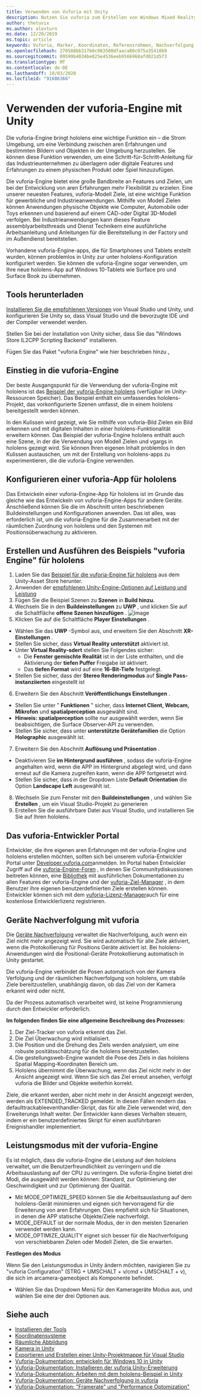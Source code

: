 ```yaml
---
title: Verwenden von Vuforia mit Unity
description: Nutzen Sie vuforia zum Erstellen von Windows Mixed Reality-Anwendungen in Unity.
author: thetuvix
ms.author: alexturn
ms.date: 12/20/2019
ms.topic: article
keywords: Vuforia, Marker, Koordinaten, Referenzrahmen, Nachverfolgung
ms.openlocfilehash: 270588bb317b0c083500dfaaca80c075a35410b9
ms.sourcegitcommit: 09599b4034be825e4536eeb9566968afd021d5f3
ms.translationtype: MT
ms.contentlocale: de-DE
ms.lasthandoff: 10/03/2020
ms.locfileid: "91686366"
---
```

# <a name="using-vuforia-engine-with-unity"></a>Verwenden der vuforia-Engine mit Unity

Die vuforia-Engine bringt hololens eine wichtige Funktion ein – die Strom Umgebung, um eine Verbindung zwischen aren Erfahrungen und bestimmten Bildern und Objekten in der Umgebung herzustellen. Sie können diese Funktion verwenden, um eine Schritt-für-Schritt-Anleitung für das Industrieunternehmen zu überlagern oder digitale Features und Erfahrungen zu einem physischen Produkt oder Spiel hinzuzufügen.

Die vuforia-Engine bietet eine große Bandbreite an Features und Zielen, um bei der Entwicklung von aren Erfahrungen mehr Flexibilität zu erzielen. Eine unserer neuesten Features, vuforia-Modell Ziele, ist eine wichtige Funktion für gewerbliche und Industrieanwendungen. Mithilfe von Modell Zielen können Anwendungen physische Objekte wie Computer, Automobile oder Toys erkennen und basierend auf einem CAD-oder Digital 3D-Modell verfolgen. Bei Industrieanwendungen kann dieses Feature assemblyarbeitsthreads und Dienst Technikern eine ausführliche Arbeitsanleitung und Anleitungen für die Bereitstellung in der Factory und im Außendienst bereitstellen.

Vorhandene vuforia-Engine-apps, die für Smartphones und Tablets erstellt wurden, können problemlos in Unity zur unter hololens-Konfiguration konfiguriert werden. Sie können die vuforia-Engine sogar verwenden, um Ihre neue hololens-App auf Windows 10-Tablets wie Surface pro und Surface Book zu übernehmen.


## <a name="get-the-tools"></a>Tools herunterladen

[Installieren Sie die empfohlenen Versionen](../install-the-tools.md) von Visual Studio und Unity, und konfigurieren Sie Unity so, dass Visual Studio und die bevorzugte IDE und der Compiler verwendet werden. 

Stellen Sie bei der Installation von Unity sicher, dass Sie das "Windows Store IL2CPP Scripting Backend" installieren.

Fügen Sie das Paket "vuforia Engine" wie hier beschrieben hinzu [.](https://library.vuforia.com/content/vuforia-library/en/articles/Solution/vuforia-engine-package-hosting-for-unity.html)

## <a name="getting-started-with-vuforia-engine"></a>Einstieg in die vuforia-Engine

Der beste Ausgangspunkt für die Verwendung der vuforia-Engine mit hololens ist das [Beispiel der vuforia-Engine hololens](https://assetstore.unity.com/packages/templates/packs/vuforia-hololens-sample-101553) (verfügbar im Unity-Ressourcen Speicher). Das Beispiel enthält ein umfassendes hololens-Projekt, das vorkonfigurierte Szenen umfasst, die in einem hololens bereitgestellt werden können.

In den Kulissen wird gezeigt, wie Sie mithilfe von vuforia-Bild Zielen ein Bild erkennen und mit digitalen Inhalten in einer hololens-Funktionalität erweitern können. Das Beispiel der vuforia-Engine hololens enthält auch eine Szene, in der die Verwendung von Modell Zielen und vgargs in hololens gezeigt wird. Sie können Ihren eigenen Inhalt problemlos in den Kulissen austauschen, um mit der Erstellung von hololens-apps zu experimentieren, die die vuforia-Engine verwenden.



## <a name="configuring-a-vuforia-app-for-hololens"></a>Konfigurieren einer vuforia-App für hololens

Das Entwickeln einer vuforia-Engine-App für hololens ist im Grunde das gleiche wie das Entwickeln von vuforia-Engine-Apps für andere Geräte. Anschließend können Sie die im Abschnitt unten beschriebenen Buildeinstellungen und Konfigurationen anwenden. Das ist alles, was erforderlich ist, um die vuforia-Engine für die Zusammenarbeit mit der räumlichen Zuordnung von hololens und den Systemen mit Positionsüberwachung zu aktivieren.

## <a name="build-and-run-the-vuforia-engine-sample-for-hololens"></a>Erstellen und Ausführen des Beispiels "vuforia Engine" für hololens
1.  Laden Sie das [Beispiel für die vuforia-Engine für hololens](https://assetstore.unity.com/packages/templates/packs/vuforia-hololens-sample-101553) aus dem Unity-Asset Store herunter.
2.  Anwenden der [empfohlenen Unity-Engine-Optionen auf Leistung und Leistung](performance-recommendations-for-unity.md)
3.  Fügen Sie die Beispiel Szenen zu **Szenen** in **Build hinzu.**
4.  Wechseln Sie in den **Buildeinstellungen** zu **UWP** , und klicken Sie auf die Schaltfläche **offene Szenen hinzufügen** .
![image](https://user-images.githubusercontent.com/45470042/89573103-173daa80-d7f8-11ea-9284-931a7b6c913d.png)
5.  Klicken Sie auf die Schaltfläche **Player Einstellungen** .  
   * Wählen Sie das **UWP** -Symbol aus, und erweitern Sie den Abschnitt **XR-Einstellungen** .
   * Stellen Sie sicher, dass **Virtual Reality unterstützt** aktiviert ist.    
   * Unter **Virtual Reality-sdert** stellen Sie Folgendes sicher:
     * Die **Fenster gemischte Realität** ist in der Liste enthalten, und die Aktivierung der **tiefen Puffer** Freigabe ist aktiviert. 
     * Das **tiefen Format** wird auf eine **16-Bit-Tiefe** festgelegt. 
   * Stellen Sie sicher, dass der **Stereo Renderingmodus** auf **Single Pass-instanziierten** eingestellt ist
6.  Erweitern Sie den Abschnitt **Veröffentlichungs Einstellungen** .
   * Stellen Sie unter " **Funktionen** " sicher, dass **Internet Client, Webcam, Mikrofon** und **spatialperception** ausgewählt sind.
   * **Hinweis: spatialperception** sollte nur ausgewählt werden, wenn Sie beabsichtigen, die Surface Observer-API zu verwenden.
   * Stellen Sie sicher, dass unter **unterstützte Gerätefamilien** die Option **Holographic** ausgewählt ist. 
7.  Erweitern Sie den Abschnitt **Auflösung und Präsentation** .
   * Deaktivieren Sie **im Hintergrund ausführen** , sodass die vuforia-Engine angehalten wird, wenn die APP im Hintergrund abgelegt wird, und dann erneut auf die Kamera zugreifen kann, wenn die APP fortgesetzt wird. 
   * Stellen Sie sicher, dass in der Dropdown Liste **Default Orientation** die Option **Landscape Left** ausgewählt ist.
8.  Wechseln Sie zum Fenster mit den **Buildeinstellungen** , und wählen Sie **Erstellen** , um ein Visual Studio-Projekt zu generieren
9.  Erstellen Sie die ausführbare Datei aus Visual Studio, und installieren Sie Sie auf Ihren hololens.

## <a name="the-vuforia-developer-portal"></a>Das vuforia-Entwickler Portal

Entwickler, die ihre eigenen aren Erfahrungen mit der vuforia-Engine und hololens erstellen möchten, sollten sich bei unserem vuforia-Entwickler Portal unter [Developer.vuforia.com](https://developer.vuforia.com/)anmelden. Im Portal haben Entwickler Zugriff auf die [vuforia-Engine-Foren](https://developer.vuforia.com/forum) , in denen Sie Communitydiskussionen beitreten können, eine [Bibliothek](https://library.vuforia.com/) mit ausführlichen Dokumentationen zu allen Features der vuforia-Engine und der [vuforia-Ziel-Manager](https://developer.vuforia.com/target-manager) , in dem Benutzer ihre eigenen benutzerdefinierten Ziele erstellen können. Entwickler können sich mit dem [vuforia-Lizenz-Manager](https://developer.vuforia.com/license-manager)auch für eine kostenlose Entwicklerlizenz registrieren.

## <a name="device-tracking-with-vuforia"></a>Geräte Nachverfolgung mit vuforia

Die [Geräte Nachverfolgung](https://library.vuforia.com/features/environments/device-tracker-overview.html) verwaltet die Nachverfolgung, auch wenn ein Ziel nicht mehr angezeigt wird. Sie wird automatisch für alle Ziele aktiviert, wenn die Protokollierung für Positions Geräte aktiviert ist. Bei hololens-Anwendungen wird die Positional-Geräte Protokollierung automatisch in Unity gestartet.

Die vuforia-Engine verbindet die Posen automatisch von der Kamera Verfolgung und der räumlichen Nachverfolgung von hololens, um stabile Ziele bereitzustellen, unabhängig davon, ob das Ziel von der Kamera erkannt wird oder nicht.

Da der Prozess automatisch verarbeitet wird, ist keine Programmierung durch den Entwickler erforderlich.


**Im folgenden finden Sie eine allgemeine Beschreibung des Prozesses:**
1. Der Ziel-Tracker von vuforia erkennt das Ziel.
2. Die Ziel Überwachung wird initialisiert.
3. Die Position und die Drehung des Ziels werden analysiert, um eine robuste positätsschätzung für die hololens bereitzustellen.
4. Die gestellungsweb-Engine wandelt die Pose des Ziels in das hololens Spatial Mapping-Koordinaten Bereich um.
5. Hololens übernimmt die Überwachung, wenn das Ziel nicht mehr in der Ansicht angezeigt wird. Wenn Sie sich das Ziel erneut ansehen, verfolgt vuforia die Bilder und Objekte weiterhin korrekt.

Ziele, die erkannt werden, aber nicht mehr in der Ansicht angezeigt werden, werden als EXTENDED_TRACKED gemeldet. In diesen Fällen rendern das defaulttrackableeventhandler-Skript, das für alle Ziele verwendet wird, den Erweiterungs Inhalt weiter. Der Entwickler kann dieses Verhalten steuern, indem er ein benutzerdefiniertes Skript für einen ausführbaren Ereignishandler implementiert.


## <a name="performance-mode-with-vuforia-engine"></a>Leistungsmodus mit der vuforia-Engine 

Es ist möglich, dass die vuforia-Engine die Leistung auf den hololens verwaltet, um die Benutzerfreundlichkeit zu verringern und die Arbeitsauslastung auf der CPU zu verringern. Die vuforia-Engine bietet drei Modi, die ausgewählt werden können: Standard, zur Optimierung der Geschwindigkeit und zur Optimierung der Qualität. 

*   Mit MODE_OPTIMIZE_SPEED können Sie die Arbeitsauslastung auf dem hololens-Gerät minimieren und eignen sich hervorragend für die Erweiterung von aren Erfahrungen. Dies empfiehlt sich für Situationen, in denen die APP statische Objekte/Ziele nachverfolgt.
*   MODE_DEFAULT ist der normale Modus, der in den meisten Szenarien verwendet werden kann.
*   MODE_OPTIMIZE_QUALITY eignet sich besser für die Nachverfolgung von verschiebbaren Zielen oder Modell Zielen, die Sie erwarten.

**Festlegen des Modus**

Wenn Sie den Leistungsmodus in Unity ändern möchten, navigieren Sie zu "vuforia Configuration" (STRG + UMSCHALT + v/cmd + UMSCHALT + v), die sich im arcamera-gameobject als Komponente befindet. 
*   Wählen Sie das Dropdown Menü für den Kamerageräte Modus aus, und wählen Sie eine der drei Optionen aus.


## <a name="see-also"></a>Siehe auch
* [Installieren der Tools](../install-the-tools.md)
* [Koordinatensysteme](../../design/coordinate-systems.md)
* [Räumliche Abbildung](../../design/spatial-mapping.md)
* [Kamera in Unity](camera-in-unity.md)
* [Exportieren und Erstellen einer Unity-Projektmappe für Visual Studio](exporting-and-building-a-unity-visual-studio-solution.md)
* [Vuforia-Dokumentation: entwickeln für Windows 10 in Unity](https://library.vuforia.com/articles/Solution/Developing-for-Windows-10-in-Unity)
* [Vuforia-Dokumentation: Installieren der vuforia Unity-Erweiterung](https://library.vuforia.com/articles/Solution/Installing-the-Unity-Extension)
* [Vuforia-Dokumentation: Arbeiten mit dem hololens-Beispiel in Unity](https://library.vuforia.com/articles/Solution/Working-with-the-HoloLens-sample-in-Unity)
* [Vuforia-Dokumentation: Geräte Nachverfolgung in vuforia](https://library.vuforia.com/features/environments/device-tracker-overview.html)
* [Vuforia-Dokumentation: "Framerate" und "Performance Optomization"](https://library.vuforia.com/content/vuforia-library/en/articles/Solution/Framerate-Optimization-for-Mixed-Reality-Apps.html)
